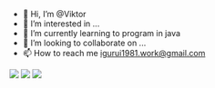 - 👋 Hi, I’m @Viktor
- 👀 I’m interested in ...
- 🌱 I’m currently learning to program in java
- 💞️ I’m looking to collaborate on ...
- 📫 How to reach me igurui1981.work@gmail.com

<!---
IGuruI-1981/IGuruI-1981 is a ✨ special ✨ repository because its `README.md` (this file) appears on your GitHub profile.
You can click the Preview link to take a look at your changes.
--->
<p>

  <img src="https://img.shields.io/badge/Java-ED8B00?style=for-the-badge&logo=java&logoColor=white" />
  <img src="https://img.shields.io/badge/json-5E5C5C?style=for-the-badge&logo=json&logoColor=white" />
  <img src="https://img.shields.io/badge/PostgreSQL-316192?style=for-the-badge&logo=postgresql&logoColor=white" />
</p>
